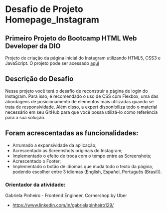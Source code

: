 # Desafio de Projeto Homepage_Instagram
## Primeiro Projeto do Bootcamp HTML Web Developer da DIO

Projeto de criação da página inicial do Instagram utilizando HTML5, CSS3 e JavaScript.
O projeto pode ser acessado <a href="https://brenolor.github.io/Homepage_Instagram_DIO/">aqui</a>

## Descrição do Desafio
Nesse projeto você terá o desafio de reconstruir a página de login do Instagram. Para isso, é recomendado o uso de CSS com Flexbox, uma das abordagens de posicionamento de elementos mais utilizadas quando se trata de responsividade. Além disso, a expert disponibiliza todo o material necessário em seu GitHub para que você possa utilizá-lo como referência para a sua solução.

## Foram acrescentadas as funcionalidades:
- Arrumado a expansividade da aplicação;
- Acrescentado as Screenshots originais do Instagram;
- Implementado o efeito de troca com o tempo entre as Screenshots;
- Acrescentado o Footer;
- Implementado o botão de idiomas que muda todo o texto da página, podendo escolher entre 3 idiomas (English, Español, Português (Brasil)).

### Orientador da atividade:

Gabriela Pinheiro - Frontend Engineer, Cornershop by Uber

* https://www.linkedin.com/in/gabrielapinheiro129/


